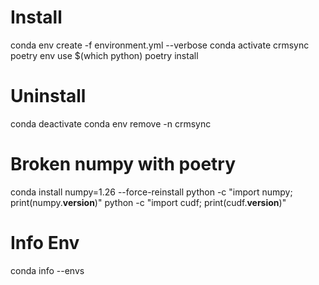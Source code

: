 # Install
conda env create -f environment.yml --verbose
conda activate crmsync
poetry env use $(which python)
poetry install

# Uninstall
conda deactivate
conda env remove -n crmsync

# Broken numpy with poetry
conda install numpy=1.26 --force-reinstall
python -c "import numpy; print(numpy.__version__)"
python -c "import cudf; print(cudf.__version__)"

# Info Env
conda info --envs